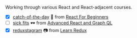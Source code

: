 Working through various React and React-adjacent courses.

- [x] [catch-of-the-day](https://github.com/jennygrahamjones/learning-react/tree/main/catch-of-the-day) 🎣 from [React For Beginners](https://github.com/wesbos/React-For-Beginners-Starter-Files)
- [ ] [sick fits](https://github.com/jennygrahamjones/learning-react/tree/main/sick-fits) 🕶 from [Advanced React and Graph QL](https://github.com/wesbos/Advanced-React)
- [x] [reduxstagram](https://github.com/jennygrahamjones/learning-react/tree/main/reduxstagram) 📷 from [Learn Redux](https://github.com/wesbos/Learn-Redux-Starter-Files)
